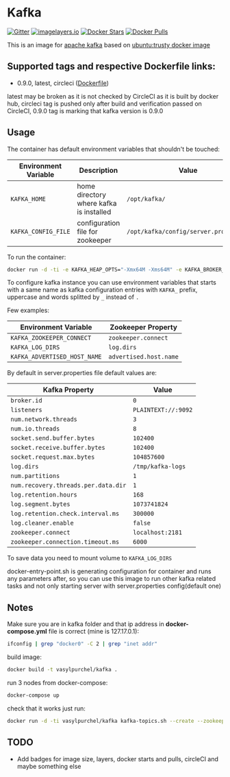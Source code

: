 # Kafka

[![Gitter](https://img.shields.io/gitter/room/vasyl-purchel/kafka.svg)](https://gitter.im/vasyl-purchel/kafka)
[![imagelayers.io](https://badge.imagelayers.io/vasylpurchel/kafka:latest.svg)](https://imagelayers.io/?images=vasylpurchel/kafka:latest)
[![Docker Stars](https://img.shields.io/docker/stars/vasylpurchel/kafka.svg)](https://hub.docker.com/r/vasylpurchel/kafka/)
[![Docker Pulls](https://img.shields.io/docker/pulls/vasylpurchel/kafka.svg)](https://hub.docker.com/r/vasylpurchel/kafka)

This is an image for [apache kafka][1] based on [ubuntu:trusty docker image][2]

## Supported tags and respective Dockerfile links:

 * 0.9.0, latest, circleci ([Dockerfile][3])

latest may be broken as it is not checked by CircleCI as it is built by docker hub,
circleci tag is pushed only after build and verification passed on CircleCI,
0.9.0 tag is marking that kafka version is 0.9.0

## Usage

The container has default environment variables that shouldn't be touched:

| Environment Variable | Description | Value |
| -------------------- | ----------- | ----- |
| ```KAFKA_HOME``` | home directory where kafka is installed | ```/opt/kafka/``` |
| ```KAFKA_CONFIG_FILE``` | configuration file for zookeeper | ```/opt/kafka/config/server.properties``` |

To run the container:

```bash
docker run -d -ti -e KAFKA_HEAP_OPTS="-Xmx64M -Xms64M" -e KAFKA_BROKER_ID=1 -e KAFKA_ZOOKEEPER_CONNECT="172.17.0.1:2181,172.17.0.1:2182,172.17.0.1:2183" -e KAFKA_ADVERTISED_PORT=9092 -e KAFKA_ADVERTISED_HOST_NAME="172.17.0.1" --publish 9092:9092 --name kafka-node-1 -v /data/kafka/node1:/tmp/kafka-logs vasylpurchel/kafka
```

To configure kafka instance you can use environment variables that starts with a same name as kafka configuration entries with ```KAFKA_``` prefix, uppercase and words splitted by ```_``` instead of ```.```

Few examples:

| Environment Variable | Zookeeper Property |
| -------------------- | ------------------ |
| ```KAFKA_ZOOKEEPER_CONNECT``` | ```zookeeper.connect``` |
| ```KAFKA_LOG_DIRS``` | ```log.dirs``` |
| ```KAFKA_ADVERTISED_HOST_NAME``` | ```advertised.host.name``` |

By default in server.properties file default values are:

| Kafka Property | Value |
| -------------- | ----- |
| ```broker.id``` | ```0``` |
| ```listeners``` | ```PLAINTEXT://:9092``` |
| ```num.network.threads``` | ```3``` |
| ```num.io.threads``` | ```8``` |
| ```socket.send.buffer.bytes``` | ```102400``` |
| ```socket.receive.buffer.bytes``` | ```102400``` |
| ```socket.request.max.bytes``` | ```104857600``` |
| ```log.dirs``` | ```/tmp/kafka-logs``` |
| ```num.partitions``` | ```1``` |
| ```num.recovery.threads.per.data.dir``` | ```1``` |
| ```log.retention.hours``` | ```168``` |
| ```log.segment.bytes``` | ```1073741824``` |
| ```log.retention.check.interval.ms``` | ```300000``` |
| ```log.cleaner.enable``` | ```false``` |
| ```zookeeper.connect``` | ```localhost:2181``` |
| ```zookeeper.connection.timeout.ms``` | ```6000``` |

To save data you need to mount volume to ```KAFKA_LOG_DIRS```

docker-entry-point.sh is generating configuration for container and runs any parameters after,
so you can use this image to run other kafka related tasks and not only starting server with server.properties config(default one)

## Notes

Make sure you are in kafka folder and that ip address in **docker-compose.yml** file is correct (mine is 127.17.0.1):

```bash
ifconfig | grep "docker0" -C 2 | grep "inet addr"
```

build image:

```bash
docker build -t vasylpurchel/kafka .
```

run 3 nodes from docker-compose:

```bash
docker-compose up
```

check that it works just run:

```bash
docker run -d -ti vasylpurchel/kafka kafka-topics.sh --create --zookeeper 172.17.0.1:2181,172.17.0.1:2182,172.17.0.1:2183 --replication-factor 2 --partitions 3 --topic test
```

## TODO

 * Add badges for image size, layers, docker starts and pulls, circleCI and maybe something else

[1]: http://kafka.apache.org/
[2]: https://hub.docker.com/_/ubuntu/
[3]: https://github.com/vasyl-purchel/kafka-docker/blob/master/Dockerfile
